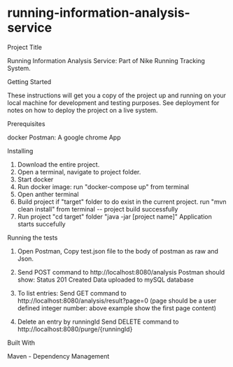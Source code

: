 # running-information-analysis-service
Project Title

Running Information Analysis Service:
Part of Nike Running Tracking System.

Getting Started

These instructions will get you a copy of the project up and running on your local machine for development and testing purposes. See deployment for notes on how to deploy the project on a live system.

Prerequisites

docker
Postman: A google chrome App


Installing

1. Download the entire project.
2. Open a terminal, navigate to project folder. 
3. Start docker
4. Run docker image: run "docker-compose up" from terminal
5. Open anther terminal
6. Build project if "target" folder to do exist in the current project.
   run "mvn clean install" from terminal -- project build successfully
7. Run project
   "cd target" folder
   "java -jar [project name]"
   Application starts succefully
   
Running the tests
1. Open Postman, Copy test.json file to the body of postman as raw and Json.
2. Send POST command to http://localhost:8080/analysis
   Postman should show: Status 201 Created
   Data uploaded to mySQL database
   
3. To list entries:
Send GET command to http://localhost:8080/analysis/result?page=0
(page should be a user defined integer number: above example show the first page content)

4. Delete an entry by runningId
Send DELETE command to http://localhost:8080/purge/{runningId}


Built With

Maven - Dependency Management
